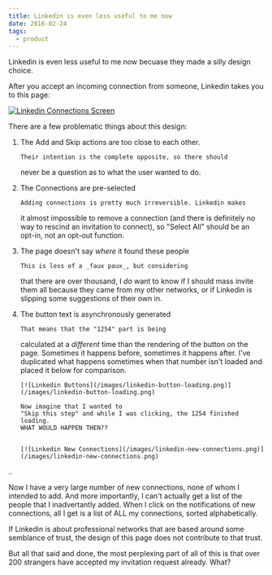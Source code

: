 ```yaml
---
title: Linkedin is even less useful to me now
date: 2016-02-24
tags:
  - product
---
```


Linkedin is even less useful to me now becuase they made
a silly design choice.

After you accept an incoming connection from someone,
Linkedin takes you to this page:

[![Linkedin Connections Screen](/images/linkedin-pick-up-where-you-left-off.png)](/images/linkedin-pick-up-where-you-left-off.png)

There are a few problematic things about this design:

1.  The Add and Skip actions are too close to each other.

        Their intention is the complete opposite, so there should

    never be a question as to what the user wanted to do.

1.  The Connections are pre-selected

        Adding connections is pretty much irreversible. Linkedin makes

    it almost impossible to remove a connection (and there is
    definitely no way to rescind an invitation to connect),
    so "Select All" should be an opt-in, not an opt-out function.

1.  The page doesn't say _where_ it found these people

        This is less of a _faux paux_, but considering

    that there are over thousand, I _do_ want to know if I should mass invite
    them all because they came from my other networks, or if Linkedin
    is slipping some suggestions of their own in.

1.  The button text is asynchronously generated

        That means that the "1254" part is being

    calculated at a _different_ time than the rendering of the button
    on the page. Sometimes it happens before, sometimes it happens after.
    I've duplicated what happens sometimes when that number isn't loaded
    and placed it below for comparison.

        [![Linkedin Buttons](/images/linkedin-button-loading.png)](/images/linkedin-button-loading.png)

        Now imagine that I wanted to
        "Skip this step" and while I was clicking, the 1254 finished loading.
        WHAT WOULD HAPPEN THEN??


        [![Linkedin New Connections](/images/linkedin-new-connections.png)](/images/linkedin-new-connections.png)

..

Now I have a very large number of new connections, none of whom I intended to
add. And more importantly, I can't actually get a list of the people that
I inadvertantly added. When I click on the notifications of new connections, all
I get is a list of ALL my connections, sorted alphabetically.

If Linkedin is about professional networks that are based around some semblance
of trust, the design of this page does not contribute to that trust.

But all that said and done, the most perplexing part of all of this is that
over 200 strangers have accepted my invitation request already. What?

